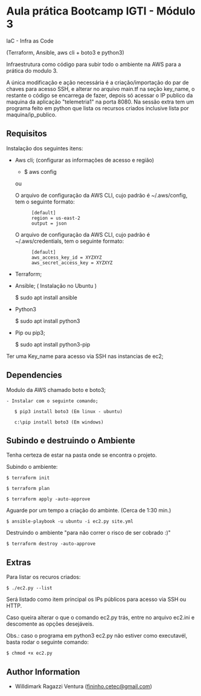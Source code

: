 Aula prática Bootcamp IGTI - Módulo 3
======================================

IaC - Infra as Code

(Terraform, Ansible, aws cli + boto3 e python3)

 Infraestrutura como código para subir todo o ambiente na AWS para a prática do modulo 3.

A única modificação e ação necessária é a criação/importação do par de chaves para acesso SSH, e alterar no arquivo main.tf na seção key_name, o restante o código se encarrega de fazer, depois só acessar o IP publico da maquina da aplicação "telemetria1" na porta 8080. Na sessão extra tem um programa feito em python que lista os recursos criados inclusive lista por maquina/ip_publico.


Requisitos
------------

Instalação dos seguintes itens:

- Aws cli; (configurar as informações de acesso e região)

    - $ aws config

    ou

    O arquivo de configuração da AWS CLI, cujo padrão é ~/.aws/config, tem o seguinte formato:

            [default]
            region = us-east-2
            output = json

    O arquivo de configuração da AWS CLI, cujo padrão é ~/.aws/credentials, tem o seguinte formato:

            [default]
            aws_access_key_id = XYZXYZ
            aws_secret_access_key = XYZXYZ

- Terraform;

- Ansible; ( Instalação no Ubuntu ) 

    $ sudo apt install ansible

- Python3

    $ sudo apt install python3

- Pip ou pip3;

    $ sudo apt install python3-pip

Ter uma Key_name para acesso via SSH nas instancias de ec2;

Dependencies
------------

Modulo da AWS chamado boto e boto3;

    - Instalar com o seguinte comando;

       $ pip3 install boto3 (Em linux - ubuntu)

       c:\pip install boto3 (Em windows)


Subindo e destruindo o Ambiente
--------------------------------

Tenha certeza de estar na pasta onde se encontra o projeto. 

Subindo o ambiente:

    $ terraform init

    $ terraform plan
 
    $ terraform apply -auto-approve

Aguarde por um tempo a criação do ambinte. (Cerca de 1:30 min.)
 
    $ ansible-playbook -u ubuntu -i ec2.py site.yml


Destruindo o ambiente "para não correr o risco de ser cobrado :)" 

    $ terraform destroy -auto-approve


Extras
--------

Para listar os recuros criados:

    $ ./ec2.py --list

Será listado como item principal os IPs públicos para acesso via SSH ou HTTP.

Caso queira alterar o que o comando ec2.py trás, entre no arquivo ec2.ini e descomente as opções desejáveis.

Obs.: caso o programa em python3 ec2.py não estiver como executavél, basta rodar o seguinte comando:

    $ chmod +x ec2.py

Author Information
------------------

- Willdimark Ragazzi Ventura (<fininho.cetec@gmail.com>)
